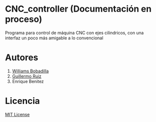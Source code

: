 # CNC_controller (Documentación en proceso) 
Programa para control de máquina CNC con ejes cilindricos, con una interfaz un poco más amigable a lo convencional
# Autores 
  1. [Williams Bobadilla](https://github.com/WilliBobadilla)
  2. [Guillermo Ruiz](https://github.com/gbruiz)
  3. Enrique Benitez 

# Licencia 
[MIT License](https://opensource.org/licenses/MIT)

